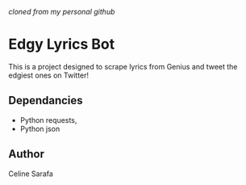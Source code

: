 *cloned from my personal github*

# Edgy Lyrics Bot

This is a project designed to scrape lyrics from Genius and tweet the edgiest ones on Twitter!

## Dependancies
* Python requests,
* Python json

## Author

Celine Sarafa

